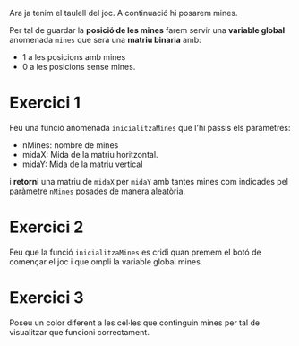 Ara ja tenim el taulell del joc. A continuació hi posarem mines.

Per tal de guardar la **posició de les mines** farem servir una **variable global** anomenada `mines` que serà una **matriu binaria** amb:

 - 1 a les posicions amb mines
 - 0 a les posicions sense mines.


# Exercici 1

Feu una funció anomenada `inicialitzaMines`  que l'hi passis els paràmetres:

- nMines: nombre de mines
- midaX: Mida de la matriu horitzontal.
- midaY: Mida de la matriu vertical

i  **retorni** una matriu de `midaX` per `midaY` amb tantes mines com indicades pel paràmetre `nMines` posades de manera aleatòria.

# Exercici 2

Feu que la funció `inicialitzaMines` es cridi quan premem el botó de començar el joc i que ompli la variable global mines.

# Exercici 3

Poseu un color diferent a les cel·les que continguin mines per tal de visualitzar que funcioni correctament.
